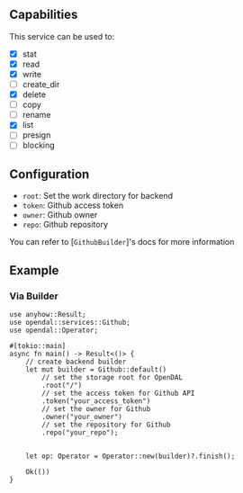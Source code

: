 ## Capabilities

This service can be used to:

- [x] stat
- [x] read
- [x] write
- [ ] create_dir
- [x] delete
- [ ] copy
- [ ] rename
- [x] list
- [ ] presign
- [ ] blocking

## Configuration

- `root`: Set the work directory for backend
- `token`: Github access token
- `owner`: Github owner
- `repo`: Github repository

You can refer to [`GithubBuilder`]'s docs for more information

## Example

### Via Builder

```rust,no_run
use anyhow::Result;
use opendal::services::Github;
use opendal::Operator;

#[tokio::main]
async fn main() -> Result<()> {
    // create backend builder
    let mut builder = Github::default()
        // set the storage root for OpenDAL
        .root("/")
        // set the access token for Github API
        .token("your_access_token")
        // set the owner for Github
        .owner("your_owner")
        // set the repository for Github
        .repo("your_repo");


    let op: Operator = Operator::new(builder)?.finish();

    Ok(())
}
```
